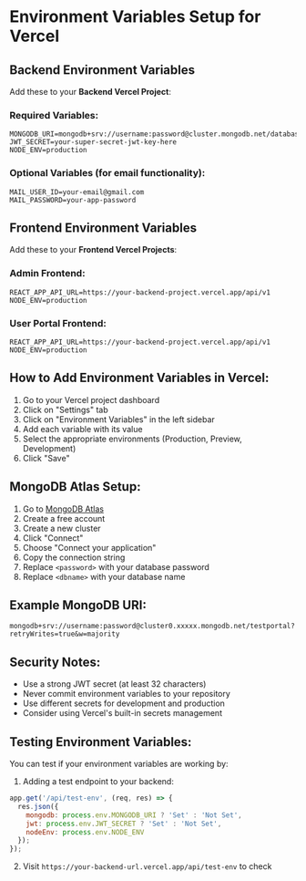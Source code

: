 # Environment Variables Setup for Vercel

## Backend Environment Variables

Add these to your **Backend Vercel Project**:

### Required Variables:
```
MONGODB_URI=mongodb+srv://username:password@cluster.mongodb.net/database
JWT_SECRET=your-super-secret-jwt-key-here
NODE_ENV=production
```

### Optional Variables (for email functionality):
```
MAIL_USER_ID=your-email@gmail.com
MAIL_PASSWORD=your-app-password
```

## Frontend Environment Variables

Add these to your **Frontend Vercel Projects**:

### Admin Frontend:
```
REACT_APP_API_URL=https://your-backend-project.vercel.app/api/v1
NODE_ENV=production
```

### User Portal Frontend:
```
REACT_APP_API_URL=https://your-backend-project.vercel.app/api/v1
NODE_ENV=production
```

## How to Add Environment Variables in Vercel:

1. Go to your Vercel project dashboard
2. Click on "Settings" tab
3. Click on "Environment Variables" in the left sidebar
4. Add each variable with its value
5. Select the appropriate environments (Production, Preview, Development)
6. Click "Save"

## MongoDB Atlas Setup:

1. Go to [MongoDB Atlas](https://mongodb.com)
2. Create a free account
3. Create a new cluster
4. Click "Connect"
5. Choose "Connect your application"
6. Copy the connection string
7. Replace `<password>` with your database password
8. Replace `<dbname>` with your database name

## Example MongoDB URI:
```
mongodb+srv://username:password@cluster0.xxxxx.mongodb.net/testportal?retryWrites=true&w=majority
```

## Security Notes:

- Use a strong JWT secret (at least 32 characters)
- Never commit environment variables to your repository
- Use different secrets for development and production
- Consider using Vercel's built-in secrets management

## Testing Environment Variables:

You can test if your environment variables are working by:

1. Adding a test endpoint to your backend:
```javascript
app.get('/api/test-env', (req, res) => {
  res.json({
    mongodb: process.env.MONGODB_URI ? 'Set' : 'Not Set',
    jwt: process.env.JWT_SECRET ? 'Set' : 'Not Set',
    nodeEnv: process.env.NODE_ENV
  });
});
```

2. Visit `https://your-backend-url.vercel.app/api/test-env` to check 